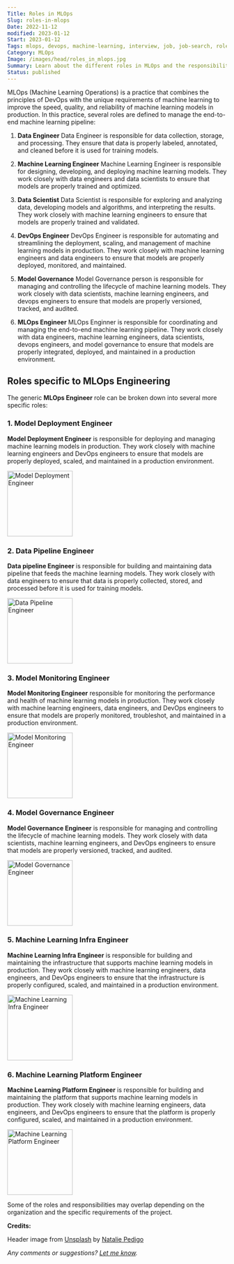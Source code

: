 ```yaml
---
Title: Roles in MLOps
Slug: roles-in-mlops
Date: 2022-11-12
modified: 2023-01-12
Start: 2023-01-12
Tags: mlops, devops, machine-learning, interview, job, job-search, roles
Category: MLOps
Image: /images/head/roles_in_mlops.jpg
Summary: Learn about the different roles in MLOps and the responsibilities of each role, including Model Deployment Engineer, Data pipeline Engineer, Model Monitoring Engineer, Model Governance Engineer, Machine Learning Infra Engineer and Machine Learning Platform Engineer.
Status: published
---
```



MLOps (Machine Learning Operations) is a practice that combines the principles of DevOps with the unique requirements of machine learning to improve the speed, quality, and reliability of machine learning models in production. In this practice, several roles are defined to manage the end-to-end machine learning pipeline:

1.  **Data Engineer**
Data Engineer is responsible for data collection, storage, and processing. They ensure that data is properly labeled, annotated, and cleaned before it is used for training models.

2. **Machine Learning Engineer**
Machine Learning Engineer is responsible for designing, developing, and deploying machine learning models. They work closely with data engineers and data scientists to ensure that models are properly trained and optimized.
    
3.  **Data Scientist**
Data Scientist is responsible for exploring and analyzing data, developing models and algorithms, and interpreting the results. They work closely with machine learning engineers to ensure that models are properly trained and validated.
    
4.  **DevOps Engineer**
DevOps Engineer is responsible for automating and streamlining the deployment, scaling, and management of machine learning models in production. They work closely with machine learning engineers and data engineers to ensure that models are properly deployed, monitored, and maintained.
    
5.  **Model Governance**
Model Governance person is responsible for managing and controlling the lifecycle of machine learning models. They work closely with data scientists, machine learning engineers, and devops engineers to ensure that models are properly versioned, tracked, and audited.
    
6.  **MLOps Engineer**
MLOps Enginner is responsible for coordinating and managing the end-to-end machine learning pipeline. They work closely with data engineers, machine learning engineers, data scientists, devops engineers, and model governance to ensure that models are properly integrated, deployed, and maintained in a production environment.


## Roles specific to MLOps Engineering
The generic **MLOps Engineer** role can be broken down into several more specific roles:

### 1.  Model Deployment Engineer
**Model Deployment Engineer** is responsible for deploying and managing machine learning models in production. They work closely with machine learning engineers and DevOps engineers to ensure that models are properly deployed, scaled, and maintained in a production environment.


<img src="/images/mlops_roles/model_deployment_engineer.png" height=150 alt="Model Deployment Engineer">    
    
### 2. Data Pipeline Engineer
**Data pipeline Engineer** is responsible for building and maintaining data pipeline that feeds the machine learning models. They work closely with data engineers to ensure that data is properly collected, stored, and processed before it is used for training models.


<img src="/images/mlops_roles/data_pipeline_engineer.png" height=150 alt="Data Pipeline Engineer">    

### 3.  Model Monitoring Engineer
**Model Monitoring Engineer** responsible for monitoring the performance and health of machine learning models in production. They work closely with machine learning engineers, data engineers, and DevOps engineers to ensure that models are properly monitored, troubleshot, and maintained in a production environment.


<img src="/images/mlops_roles/model_monitoring_engineer.png" height=150 alt="Model Monitoring Engineer">  

### 4.  Model Governance Engineer
**Model Governance Engineer** is responsible for managing and controlling the lifecycle of machine learning models. They work closely with data scientists, machine learning engineers, and DevOps engineers to ensure that models are properly versioned, tracked, and audited.


<img src="/images/mlops_roles/model_governance_engineer.png" height=150 alt="Model Governance Engineer">  

### 5.  Machine Learning Infra Engineer
**Machine Learning Infra Engineer** is responsible for building and maintaining the infrastructure that supports machine learning models in production. They work closely with machine learning engineers, data engineers, and DevOps engineers to ensure that the infrastructure is properly configured, scaled, and maintained in a production environment.


<img src="/images/mlops_roles/machine_learning_infra_engineer.png" height=150 alt="Machine Learning Infra Engineer">  

### 6.  Machine Learning Platform Engineer
**Machine Learning Platform Engineer** is responsible for building and maintaining the platform that supports machine learning models in production. They work closely with machine learning engineers, data engineers, and DevOps engineers to ensure that the platform is properly configured, scaled, and maintained in a production environment.


<img src="/images/mlops_roles/machine_learning_platform_engineer.png" height=150 alt="Machine Learning Platform Engineer">  


Some of the roles and responsibilities may overlap depending on the organization and the specific requirements of the project.

**Credits:**

Header image from [Unsplash](https://unsplash.com/photos/wJK9eTiEZHY) by [Natalie Pedigo](https://unsplash.com/@nataliepedigo)

*Any comments or suggestions? [Let me know](mailto:ksafjan@gmail.com?subject=Blog+post).*